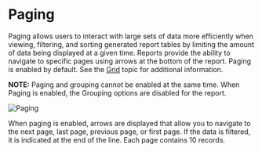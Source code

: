 # Paging

Paging allows users to interact with large sets of data more efficiently when viewing, filtering,
and sorting generated report tables by limiting the amount of data being displayed at a given time.
Reports provide the ability to navigate to specific pages using arrows at the bottom of the report.
Paging is enabled by default. See the
[Grid](/docs/accessanalyzer/11.6/enterpriseauditor/admin/report/wizard/widgets.md#grid)
topic for additional information.

**NOTE:** Paging and grouping cannot be enabled at the same time. When Paging is enabled, the
Grouping options are disabled for the report.

![Paging](/img/versioned_docs/enterpriseauditor_11.6/enterpriseauditor/admin/report/interactivegrids/paging.webp)

When paging is enabled, arrows are displayed that allow you to navigate to the next page, last page,
previous page, or first page. If the data is filtered, it is indicated at the end of the line. Each
page contains 10 records.
